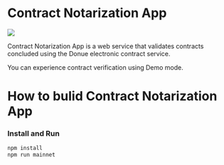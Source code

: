 # Contract Notarization App
<div style={{display: flex}}>
  <img height="auto" width="auto" src="https://user-images.githubusercontent.com/93243647/149905397-3f982034-b916-4aab-a6eb-d04c50266a61.png">
</div>

Contract Notarization App is a web service that validates contracts concluded using the Donue electronic contract service.

You can experience contract verification using Demo mode.

# How to bulid Contract Notarization App

### Install and Run 
```javascript
npm install
npm run mainnet
```